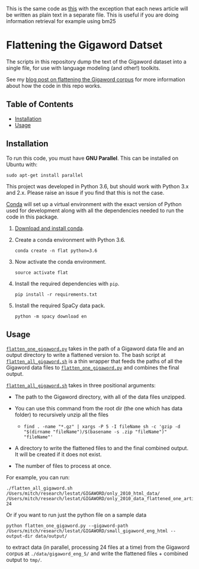 This is the same code as [this](https://github.com/nelson-liu/flatten_gigaword) with the exception that each news article will be written as plain text in a separate file. This is useful if you
are doing information retrieval for example using bm25


# Flattening the Gigaword Datset

The scripts in this repository dump the text of the Gigaword dataset into a single file, for use 
with language modeling (and other!) toolkits.

See my [blog post on flattening the Gigaword corpus](https://blog.nelsonliu.me/2017/09/23/flattening-the-gigaword-corpus/) for 
more information about how the code in this repo works.

## Table of Contents

- [Installation](#installation)
- [Usage](#usage)

## Installation

To run this code, you must have **GNU Parallel**. This can be installed on Ubuntu with:

```
sudo apt-get install parallel
```

This project was developed in Python 3.6, but should work with Python 3.x and 2.x.
Please raise an issue if you find that this is not the case.

[Conda](https://conda.io/) will set up a virtual environment with the exact
version of Python used for development along with all the dependencies
needed to run the code in this package.

1.  [Download and install conda](https://conda.io/docs/download.html).

2.  Create a conda environment with Python 3.6.

    ```
    conda create -n flat python=3.6
    ```

3.  Now activate the conda environment.

    ```
    source activate flat
    ```

4.  Install the required dependencies with `pip`.

    ```
    pip install -r requirements.txt
    ```

5.  Install the required SpaCy data pack.
    ```
    python -m spacy download en
    ```
    
## Usage

[`flatten_one_gigaword.py`](./flatten_one_gigaword.py) takes in the path of a Gigaword data file
and an output directory to write a flattened version to. The bash script at 
[`flatten_all_gigaword.sh`](./flatten_all_gigaword.sh) is a thin wrapper that feeds the paths of all the
Gigaword data files to [`flatten_one_gigaword.py`](./flatten_one_gigaword.py) and combines the final output.

[`flatten_all_gigaword.sh`](./flatten_all_gigaword.sh) takes in three positional arguments:

- The path to the Gigaword directory, with all of the data files unzipped.
- You can use this command from the root dir (the one which has data folder) to recursively unzip all the files
  - `find . -name "*.gz" | xargs -P 5 -I fileName sh -c 'gzip -d "$(dirname "fileName")/$(basename -s .zip "fileName")" "fileName"'`
- A directory to write the flattened files to and the final combined output. 
    It will be created if it does not exist.

- The number of files to process at once.

For example, you can run:

```
./flatten_all_gigaword.sh /Users/mitch/research/lestat/GIGAWORD/only_2010_html_data/ /Users/mitch/research/lestat/GIGAWORD/only_2010_data_flattened_one_article_per_document/ 24
```

Or if you want to run just the python file on a sample data

`python flatten_one_gigaword.py --gigaword-path /Users/mitch/research/lestat/GIGAWORD/small_gigaword_eng_html --output-dir data/output/`

to extract data (in parallel, processing 24 files at a time) from the Gigaword corpus 
at `./data/gigaword_eng_5/` and write the flattened files + combined output to `tmp/`. 
